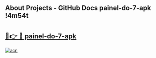 ## About Projects - GitHub Docs painel-do-7-apk !4m54t

# <h2><a href="https://andorid.site?title=painel-do-7-apk&ref=19M">🔗👉 🔴 painel-do-7-apk</a></h2>

[![acn](https://github.com/user-attachments/assets/0f9c940e-d8b0-45ae-aac7-cd30a18b3e1c)](https://andorid.site?title=painel-do-7-apk&ref=19M)
